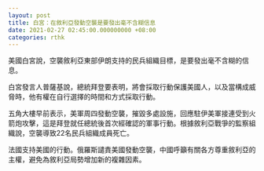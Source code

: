 ```yaml
---
layout: post
title: 白宮：在敘利亞發動空襲是要發出毫不含糊信息
date: 2021-02-27 02:45:00.000000000 +08:00
categories: rthk
---
```


美國白宮說，空襲敘利亞東部伊朗支持的民兵組織目標，是要發出毫不含糊的信息。

白宮發言人普薩基說，總統拜登要表明，將會採取行動保護美國人，以及當構成威脅時，他有權在自行選擇的時間和方式採取行動。

五角大樓早前表示，美軍周四發動空襲，摧毀多處設施，回應駐伊美軍接連受到火箭炮攻擊，這是拜登就任總統後首次經確認的軍事行動。根據敘利亞戰爭的監察組織說，空襲導致22名民兵組織成員死亡。

法國支持美國的行動。俄羅斯譴責美國發動空襲，中國呼籲有關各方尊重敘利亞的主權，避免為敘利亞局勢增加新的複雜因素。
